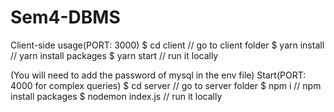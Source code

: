 # Sem4-DBMS

Client-side usage(PORT: 3000)
$ cd client   // go to client folder
$ yarn install      // yarn install packages
$ yarn start // run it locally


(You will need to add the password of mysql in the env file)
Start(PORT: 4000 for complex queries)
$ cd server   // go to server folder
$ npm i       // npm install packages
$ nodemon index.js // run it locally
